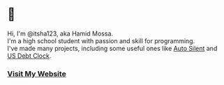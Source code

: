 # 👋
Hi, I'm @itsha123, aka Hamid Mossa.  
I'm a high school student with passion and skill for programming.  
I've made many projects, including some useful ones like [Auto Silent](https://github.com/auto-silent/auto-silent) and [US Debt Clock](https://github.com/itsha123/us-debt-clock).  

### [Visit My Website](https://hamidmossa.me)
